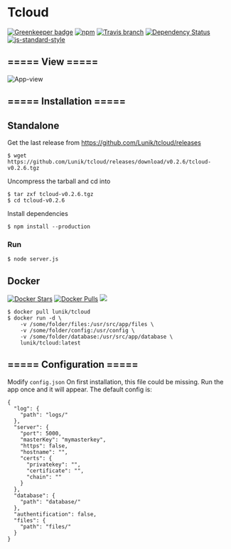# Tcloud

[![Greenkeeper badge](https://badges.greenkeeper.io/Lunik/tcloud.svg)](https://greenkeeper.io/)
[![npm](https://img.shields.io/npm/v/tcloud.svg)](https://www.npmjs.com/package/tcloud)
[![Travis branch](https://img.shields.io/travis/Lunik/tcloud/master.svg)](https://travis-ci.org/Lunik/tcloud)
[![Dependency Status](https://gemnasium.com/badges/github.com/Lunik/tcloud.svg)](https://gemnasium.com/github.com/Lunik/tcloud)
[![js-standard-style](https://img.shields.io/badge/code%20style-standard-brightgreen.svg)](http://standardjs.com/)

## ===== View =====

![App-view](https://i.imgur.com/BsmiKID.png)

## ===== Installation =====

## Standalone

Get the last release from https://github.com/Lunik/tcloud/releases
```
$ wget https://github.com/Lunik/tcloud/releases/download/v0.2.6/tcloud-v0.2.6.tgz
```

Uncompress the tarball and cd into
```
$ tar zxf tcloud-v0.2.6.tgz
$ cd tcloud-v0.2.6
```

Install dependencies
```
$ npm install --production
```

### Run
```
$ node server.js
```

## Docker
[![Docker Stars](https://img.shields.io/docker/stars/lunik/tcloud.svg)](https://hub.docker.com/r/lunik/tcloud/)
[![Docker Pulls](https://img.shields.io/docker/pulls/lunik/tcloud.svg)](https://hub.docker.com/r/lunik/tcloud/)
[![](https://images.microbadger.com/badges/image/lunik/tcloud.svg)](https://microbadger.com/images/lunik/tcloud "Get your own image badge on microbadger.com")

```
$ docker pull lunik/tcloud
$ docker run -d \
    -v /some/folder/files:/usr/src/app/files \
    -v /some/folder/config:/usr/config \
    -v /some/folder/database:/usr/src/app/database \
    lunik/tcloud:latest
```

## ===== Configuration =====
Modify `config.json`
On first installation, this file could be missing. Run the app once and it will appear.
The default config is:
```
{
  "log": {
    "path": "logs/"
  },
  "server": {
    "port": 5000,
    "masterKey": "mymasterkey",
    "https": false,
    "hostname": "",
    "certs": {
      "privatekey": "",
      "certificate": "",
      "chain": ""
    }
  },
  "database": {
    "path": "database/"
  },
  "authentification": false,
  "files": {
    "path": "files/"
  }
}
```
